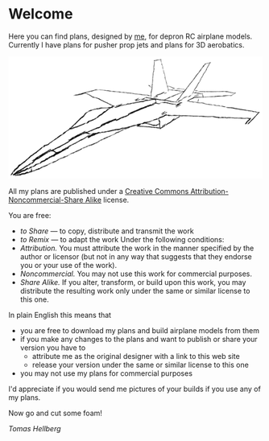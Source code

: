 # Welcome

Here you can find plans, designed by [me](https://tomhe.net), for depron RC airplane models. Currently I have plans for pusher prop jets and plans for 3D aerobatics.

![F/A-18 sketch](fa-18-sketch.png)

All my plans are published under a [Creative Commons Attribution-Noncommercial-Share Alike](https://creativecommons.org/licenses/by-nc-sa/3.0/) license.

You are free:
* *to Share* — to copy, distribute and transmit the work
* *to Remix* — to adapt the work
Under the following conditions:
* *Attribution.* You must attribute the work in the manner specified by the author or licensor (but not in any way that suggests that they endorse you or your use of the work).
* *Noncommercial.* You may not use this work for commercial purposes.
* *Share Alike.* If you alter, transform, or build upon this work, you may distribute the resulting work only under the same or similar license to this one.

In plain English this means that
* you are free to download my plans and build airplane models from them
* if you make any changes to the plans and want to publish or share your version you have to
  * attribute me as the original designer with a link to this web site
  * release your version under the same or similar license to this one
* you may not use my plans for commercial purposes

I'd appreciate if you would send me pictures of your builds if you use any of my plans.

Now go and cut some foam!

*Tomas Hellberg*

